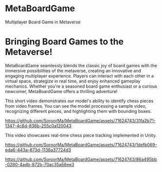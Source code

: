 # MetaBoardGame
 Multiplayer Board Game in Metaverse

# Bringing Board Games to the Metaverse!
MetaBoardGame seamlessly blends the classic joy of board games with the immersive possibilities of the metaverse, creating an innovative and engaging multiplayer experience. Players can interact with each other in a virtual space, strategize in real time, and enjoy enhanced gameplay mechanics. Whether you're a seasoned board game enthusiast or a curious newcomer, MetaBoardGame offers a thrilling adventure! 


This short video demonstrates our model's ability to identify chess pieces from video frames. You can see the model processing a sample video, recognizing different pieces, and highlighting them with bounding boxes. 


https://github.com/SoroorMa/MetaBoardGame/assets/71624743/31fa2b71-1347-4c8d-836b-255c0a120043



This video showcases real-time chess piece tracking implemented in Unity. 



https://github.com/SoroorMa/MetaBoardGame/assets/71624743/1defb069-eda6-443a-873d-1138a37724d3 

https://github.com/SoroorMa/MetaBoardGame/assets/71624743/86a495bb-0280-4adb-872b-70ac35a56ee3


